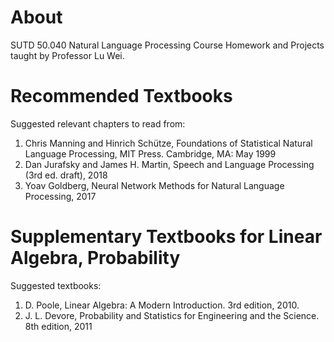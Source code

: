 # About
SUTD 50.040 Natural Language Processing Course Homework and Projects taught by Professor Lu Wei.

# Recommended Textbooks
Suggested relevant chapters to read from:
1. Chris Manning and Hinrich Schütze, Foundations of Statistical Natural Language Processing, MIT Press. Cambridge, MA: May 1999
2. Dan Jurafsky and James H. Martin, Speech and Language Processing (3rd ed. draft), 2018
3. Yoav Goldberg, Neural Network Methods for Natural Language Processing, 2017

# Supplementary Textbooks for Linear Algebra, Probability
Suggested textbooks:
1. D. Poole, Linear Algebra: A Modern Introduction. 3rd edition, 2010.
2. J. L. Devore, Probability and Statistics for Engineering and the Science. 8th edition, 2011
